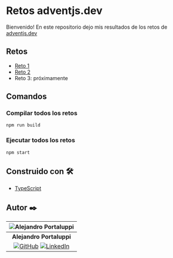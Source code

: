# Retos adventjs.dev

Bienvenido! En este repositorio dejo mis resultados de los retos de [adventjs.dev](https://adventjs.dev/es)

## Retos

* [Reto 1](/src/retos1al5/reto1.ts)
* [Reto 2](/src/retos1al5/reto2.ts)
* Reto 3: próximamente

## Comandos

### Compilar todos los retos

```bash
npm run build
```

### Ejecutar todos los retos

```bash
npm start
```

## Construido con 🛠️

* [TypeScript](https://www.typescriptlang.org/)

## Autor ✒️

| ![Alejandro Portaluppi](https://avatars.githubusercontent.com/u/107259761?size=50)
|:-:
| **Alejandro Portaluppi**
|[![GitHub](https://img.shields.io/badge/github-%23121011.svg?&style=for-the-badge&logo=github&logoColor=white)](https://github.com/Ale6100) [![LinkedIn](https://img.shields.io/badge/linkedin%20-%230077B5.svg?&style=for-the-badge&logo=linkedin&logoColor=white)](https://www.linkedin.com/in/alejandro-portaluppi)
